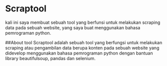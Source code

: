 # Scraptool
kali ini saya membuat sebuah tool yang berfunsi untuk melakukan scraping data pada sebuah website,  yang saya buat menggunakan bahasa pemrograman python.

##About tool
Scraptool adalah sebuah tool yang berfungsi untuk melakukan scraping atau pengambilan data berupa konten pada sebuah website yang didevelop menggunakan bahasa pemrograman python dengan bantuan library beautifulsoup, pandas dan selenium.
